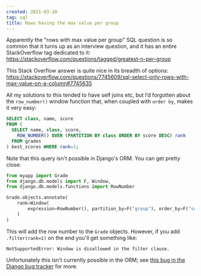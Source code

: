```yaml
---
created: 2021-03-10
tag: sql
title: Rows having the max value per group
---
```

Apparently the "rows with max value per group" SQL question is so common that it turns
up as an interview question, and it has an entire StackOverflow tag dedicated to it:
<https://stackoverflow.com/questions/tagged/greatest-n-per-group>

This Stack Overflow answer is quite nice in its breadth of options:
<https://stackoverflow.com/questions/7745609/sql-select-only-rows-with-max-value-on-a-column#7745635>

All my solutions to this tended to have self joins etc, but I’d forgotten about the
`row_number()` window function that, when coupled with `order by`, makes it very easy:

```sql
SELECT class, name, score
FROM (
  SELECT name, class, score,
    ROW_NUMBER() OVER (PARTITION BY class ORDER BY score DESC) rank
  FROM grades
) best_scores WHERE rank=1;
```

Note that this query isn't possible in Django's ORM. You can get pretty close:

```python
from myapp import Grade
from django.db.models import F, Window,
from django.db.models.functions import RowNumber

Grade.objects.annotate(
    rank=Window(
        expression=RowNumber(), partition_by=F("group"), order_by=F("score").desc()
    )
)
```

This will add the row number to the `Grade` objects. However, if you add
`.filter(rank=1)` on the end you'll get something like:

```
NotSupportedError: Window is disallowed in the filter clause.
```

Unfortunately this isn't currently possible in the ORM; see
[this bug in the Django bug tracker](https://code.djangoproject.com/ticket/28333#comment:description)
for more.
